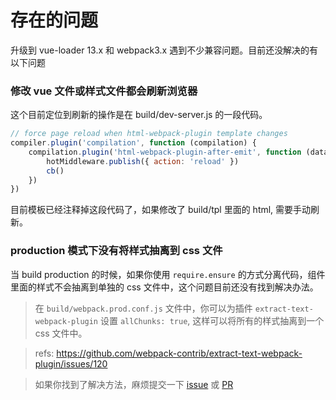 # 存在的问题
升级到 vue-loader 13.x 和 webpack3.x 遇到不少兼容问题。目前还没解决的有以下问题

### 修改 vue 文件或样式文件都会刷新浏览器
这个目前定位到刷新的操作是在 build/dev-server.js 的一段代码。
```js
// force page reload when html-webpack-plugin template changes
compiler.plugin('compilation', function (compilation) {
    compilation.plugin('html-webpack-plugin-after-emit', function (data, cb) {
        hotMiddleware.publish({ action: 'reload' })
        cb()
    })
})
```
目前模板已经注释掉这段代码了，如果修改了 build/tpl 里面的 html, 需要手动刷新。

### production 模式下没有将样式抽离到 css 文件
当 build production 的时候，如果你使用 `require.ensure` 的方式分离代码，组件里面的样式不会抽离到单独的 css 文件中，这个问题目前还没有找到解决办法。

> 在 `build/webpack.prod.conf.js` 文件中，你可以为插件 `extract-text-webpack-plugin` 设置 `allChunks: true`, 这样可以将所有的样式抽离到一个 css 文件中。

> refs: https://github.com/webpack-contrib/extract-text-webpack-plugin/issues/120

> 如果你找到了解决方法，麻烦提交一下 [issue](https://github.com/MMF-FE/vue-typescript/issues) 或 [PR](https://github.com/MMF-FE/vue-typescript/pulls)